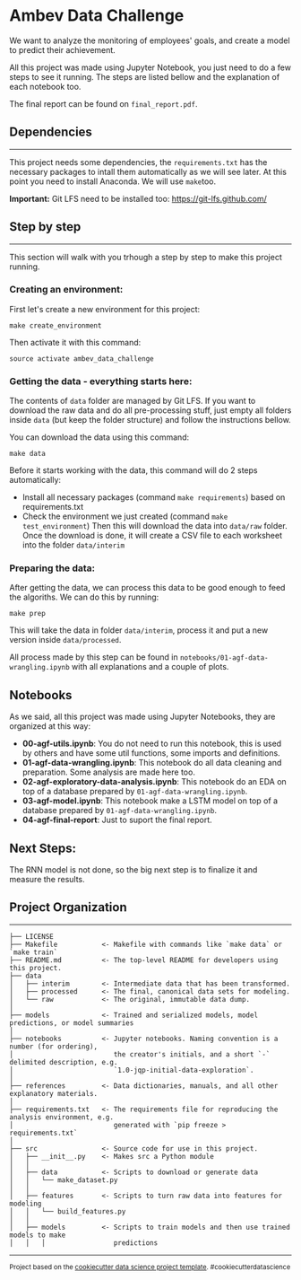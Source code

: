 Ambev Data Challenge
==============================

We want to analyze the monitoring of employees' goals, and create a model to predict their achievement.

All this project was made using Jupyter Notebook, you just need to do a few steps to see it running. The steps are listed bellow and the explanation of each notebook too.

The final report can be found on `final_report.pdf`.

## Dependencies
------------

This project needs some dependencies, the `requirements.txt` has the necessary packages to intall them automatically as we will see later. At this point you need to install Anaconda. We will use `make`too.

**Important:** Git LFS need to be installed too: https://git-lfs.github.com/

## Step by step
------------

This section will walk with you trhough a step by step to make this project running.


### Creating an environment:

First let's create a new environment for this project:
```
make create_environment
```
Then activate it with this command:
```
source activate ambev_data_challenge
```

### Getting the data - everything starts here:
The contents of `data` folder are managed by Git LFS. If you want to download the raw data and do all pre-processing stuff, just empty all folders inside `data` (but keep the folder structure) and follow the instructions bellow.

You can download the data using this command:
```
make data
```
Before it starts working with the data, this command will do 2 steps automatically:
- Install all necessary packages (command `make requirements`) based on requirements.txt
- Check the environment we just created (command `make test_environment`)
Then this will download the data into `data/raw` folder. Once the download is done, it will create a CSV file to each worksheet into the folder `data/interim`

### Preparing the data:
After getting the data, we can process this data to be good enough to feed the algoriths. We can do this by running:
```
make prep
```
This will take the data in folder `data/interim`, process it and put a new version inside `data/processed`.

All process made by this step can be found in `notebooks/01-agf-data-wrangling.ipynb` with all explanations and a couple of plots.

## Notebooks
As we said, all this project was made using Jupyter Notebooks, they are organized at this way:
- **00-agf-utils.ipynb**: You do not need to run this notebook, this is used by others and have some util functions, some imports and definitions.
- **01-agf-data-wrangling.ipynb**: This notebook do all data cleaning and preparation. Some analysis are made here too.
- **02-agf-exploratory-data-analysis.ipynb**: This notebook do an EDA on top of a database prepared by `01-agf-data-wrangling.ipynb`.
- **03-agf-model.ipynb**: This notebook make a LSTM model on top of a database prepared by `01-agf-data-wrangling.ipynb`.
- **04-agf-final-report**: Just to suport the final report.

## Next Steps:
The RNN model is not done, so the big next step is to finalize it and measure the results.


## Project Organization
------------

    ├── LICENSE
    ├── Makefile           <- Makefile with commands like `make data` or `make train`
    ├── README.md          <- The top-level README for developers using this project.
    ├── data
    │   ├── interim        <- Intermediate data that has been transformed.
    │   ├── processed      <- The final, canonical data sets for modeling.
    │   └── raw            <- The original, immutable data dump.
    │
    ├── models             <- Trained and serialized models, model predictions, or model summaries
    │
    ├── notebooks          <- Jupyter notebooks. Naming convention is a number (for ordering),
    │                         the creator's initials, and a short `-` delimited description, e.g.
    │                         `1.0-jqp-initial-data-exploration`.
    │
    ├── references         <- Data dictionaries, manuals, and all other explanatory materials.
    │
    ├── requirements.txt   <- The requirements file for reproducing the analysis environment, e.g.
    │                         generated with `pip freeze > requirements.txt`
    │
    ├── src                <- Source code for use in this project.
    │   ├── __init__.py    <- Makes src a Python module
    │   │
    │   ├── data           <- Scripts to download or generate data
    │   │   └── make_dataset.py
    │   │
    │   ├── features       <- Scripts to turn raw data into features for modeling
    │   │   └── build_features.py
    │   │
    │   ├── models         <- Scripts to train models and then use trained models to make
    │   │   │                 predictions

--------

<p><small>Project based on the <a target="_blank" href="https://drivendata.github.io/cookiecutter-data-science/">cookiecutter data science project template</a>. #cookiecutterdatascience</small></p>
